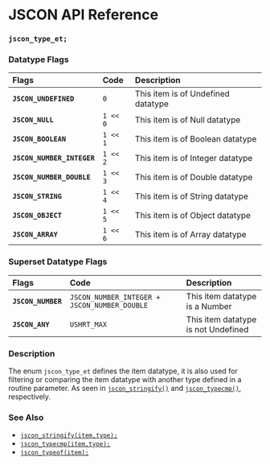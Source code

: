 # JSCON API Reference

### `jscon_type_et;`

### Datatype Flags

| Flags | Code | Description |
| :--- | :--- | :--- |
|**`JSCON_UNDEFINED`**|`0`| This item is of Undefined datatype |
|**`JSCON_NULL`**|`1 << 0`| This item is of Null datatype |
|**`JSCON_BOOLEAN`**|`1 << 1`| This item is of Boolean datatype |
|**`JSCON_NUMBER_INTEGER`**|`1 << 2`| This item is of Integer datatype |
|**`JSCON_NUMBER_DOUBLE`**|`1 << 3`| This item is of Double datatype |
|**`JSCON_STRING`**|`1 << 4`| This item is of String datatype |
|**`JSCON_OBJECT`**|`1 << 5`| This item is of Object datatype |
|**`JSCON_ARRAY`**|`1 << 6`| This item is of Array datatype |

### Superset Datatype Flags

| Flags | Code | Description |
| :--- | :--- | :--- |
|**`JSCON_NUMBER`**|`JSCON_NUMBER_INTEGER + JSCON_NUMBER_DOUBLE`| This item datatype is a Number |
|**`JSCON_ANY`**|`USHRT_MAX`| This item datatype is not Undefined |

### Description

The enum `jscon_type_et` defines the item datatype, it is also used for filtering or comparing the item datatype with another type defined in a routine parameter. As seen in [`jscon_stringify()`](jscon_stringify.md) and [`jscon_typecmp()`](jscon_typecmp.md), respectively.

### See Also

* [`jscon_stringify(item,type);`](jscon_stringify.md)
* [`jscon_typecmp(item,type);`](jscon_typecmp.md)
* [`jscon_typeof(item);`](jscon_typeof.md)
